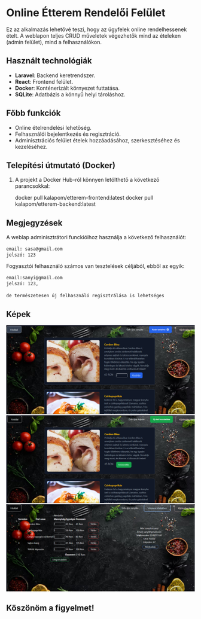 # Online Étterem Rendelői Felület

Ez az alkalmazás lehetővé teszi, hogy az ügyfelek online rendelhessenek ételt. 
A weblapon teljes CRUD műveletek végezhetők mind az ételeken (admin felület), mind a felhasználókon.

## Használt technológiák
- **Laravel**: Backend keretrendszer.
- **React**: Frontend felület.
- **Docker**: Konténerizált környezet futtatása.
- **SQLite**: Adatbázis a könnyű helyi tároláshoz.

## Főbb funkciók
- Online ételrendelési lehetőség.
- Felhasználói bejelentkezés és regisztráció.
- Adminisztrációs felület ételek hozzáadásához, szerkesztéséhez és kezeléséhez.

## Telepítési útmutató (Docker)
1. A projekt a Docker Hub-ról könnyen letölthető a következő parancsokkal:
   
   docker pull kalapom/etterem-frontend:latest
   docker pull kalapom/etterem-backend:latest


## Megjegyzések

A weblap adminisztrátori funckióihoz használja a következő felhasználót:

    email: sasa@gmail.com
    jelszó: 123

Fogyasztói felhasználó számos van tesztelések céljából, ebből az egyik:

    email:sanyi@gmail.com
    jelszó: 123,

    de természetesen új felhasználó regisztrálása is lehetséges

## Képek

![Főoldal](./screenshots/dishes.PNG)
![Adminisztrációs felület](./screenshots/admin.PNG)
![Rendelési felület](./screenshots/order.PNG)


## Köszönöm a figyelmet!

